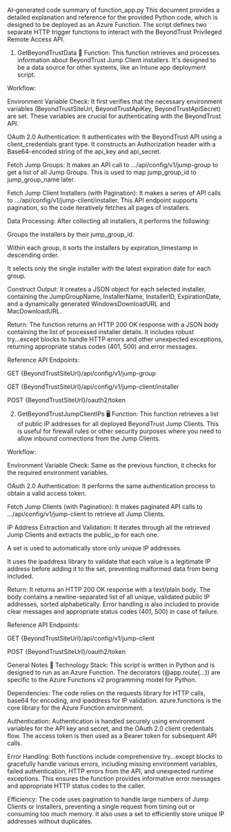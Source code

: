 AI-generated code summary of function_app.py
This document provides a detailed explanation and reference for the provided Python code, which is designed to be deployed as an Azure Function. The script defines two separate HTTP trigger functions to interact with the BeyondTrust Privileged Remote Access API.

1. GetBeyondTrustData 📄
Function: This function retrieves and processes information about BeyondTrust Jump Client installers. It's designed to be a data source for other systems, like an Intune app deployment script.

Workflow:

Environment Variable Check: It first verifies that the necessary environment variables (BeyondTrustSiteUrl, BeyondTrustApiKey, BeyondTrustApiSecret) are set. These variables are crucial for authenticating with the BeyondTrust API.

OAuth 2.0 Authentication: It authenticates with the BeyondTrust API using a client_credentials grant type. It constructs an Authorization header with a Base64-encoded string of the api_key and api_secret.

Fetch Jump Groups: It makes an API call to .../api/config/v1/jump-group to get a list of all Jump Groups. This is used to map jump_group_id to jump_group_name later.

Fetch Jump Client Installers (with Pagination): It makes a series of API calls to .../api/config/v1/jump-client/installer. This API endpoint supports pagination, so the code iteratively fetches all pages of installers.

Data Processing: After collecting all installers, it performs the following:

Groups the installers by their jump_group_id.

Within each group, it sorts the installers by expiration_timestamp in descending order.

It selects only the single installer with the latest expiration date for each group.

Construct Output: It creates a JSON object for each selected installer, containing the JumpGroupName, InstallerName, InstallerID, ExpirationDate, and a dynamically generated WindowsDownloadURL and MacDownloadURL.

Return: The function returns an HTTP 200 OK response with a JSON body containing the list of processed installer details. It includes robust try...except blocks to handle HTTP errors and other unexpected exceptions, returning appropriate status codes (401, 500) and error messages.

Reference API Endpoints:

GET {BeyondTrustSiteUrl}/api/config/v1/jump-group

GET {BeyondTrustSiteUrl}/api/config/v1/jump-client/installer

POST {BeyondTrustSiteUrl}/oauth2/token

2. GetBeyondTrustJumpClientIPs 🖥️
Function: This function retrieves a list of public IP addresses for all deployed BeyondTrust Jump Clients. This is useful for firewall rules or other security purposes where you need to allow inbound connections from the Jump Clients.

Workflow:

Environment Variable Check: Same as the previous function, it checks for the required environment variables.

OAuth 2.0 Authentication: It performs the same authentication process to obtain a valid access token.

Fetch Jump Clients (with Pagination): It makes paginated API calls to .../api/config/v1/jump-client to retrieve all Jump Clients.

IP Address Extraction and Validation: It iterates through all the retrieved Jump Clients and extracts the public_ip for each one.

A set is used to automatically store only unique IP addresses.

It uses the ipaddress library to validate that each value is a legitimate IP address before adding it to the set, preventing malformed data from being included.

Return: It returns an HTTP 200 OK response with a text/plain body. The body contains a newline-separated list of all unique, validated public IP addresses, sorted alphabetically. Error handling is also included to provide clear messages and appropriate status codes (401, 500) in case of failure.

Reference API Endpoints:

GET {BeyondTrustSiteUrl}/api/config/v1/jump-client

POST {BeyondTrustSiteUrl}/oauth2/token

General Notes 📝
Technology Stack: This script is written in Python and is designed to run as an Azure Function. The decorators (@app.route(...)) are specific to the Azure Functions v2 programming model for Python.

Dependencies: The code relies on the requests library for HTTP calls, base64 for encoding, and ipaddress for IP validation. azure.functions is the core library for the Azure Function environment.

Authentication: Authentication is handled securely using environment variables for the API key and secret, and the OAuth 2.0 client credentials flow. The access token is then used as a Bearer token for subsequent API calls.

Error Handling: Both functions include comprehensive try...except blocks to gracefully handle various errors, including missing environment variables, failed authentication, HTTP errors from the API, and unexpected runtime exceptions. This ensures the function provides informative error messages and appropriate HTTP status codes to the caller.

Efficiency: The code uses pagination to handle large numbers of Jump Clients or installers, preventing a single request from timing out or consuming too much memory. It also uses a set to efficiently store unique IP addresses without duplicates.
